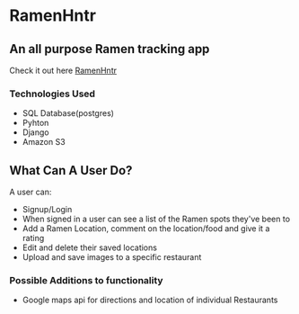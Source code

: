 # RamenHntr

## An all purpose Ramen tracking app
Check it out here [RamenHntr](https://ramen-hntr.herokuapp.com/)

### Technologies Used
- SQL Database(postgres)
- Pyhton 
- Django
- Amazon S3

## What Can A User Do?
A user can:
- Signup/Login
- When signed in a user can see a list of the Ramen spots they've been to
- Add a Ramen Location, comment on the location/food and give it a rating
- Edit and delete their saved locations
- Upload and save images to a specific restaurant

 ### Possible Additions to functionality
 - Google maps api for directions and location of individual Restaurants
 

